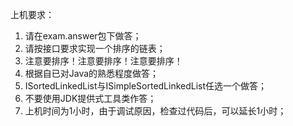 上机要求：
1. 请在exam.answer包下做答；
2. 请按接口要求实现一个排序的链表；
3. 注意要排序！注意要排序！注意要排序！
4. 根据自已对Java的熟悉程度做答；
5. ISortedLinkedList与ISimpleSortedLinkedList任选一个做答；
6. 不要使用JDK提供式工具类作答；
7. 上机时间为1小时，由于调试原因，检查过代码后，可以延长1小时；